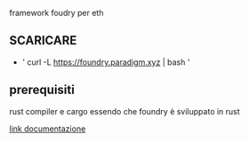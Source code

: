 framework foudry per eth 
## SCARICARE
- ' curl -L https://foundry.paradigm.xyz | bash '

## prerequisiti 
rust compiler e cargo essendo che foundry è sviluppato in rust 

[link documentazione](https://book.getfoundry.sh/getting-started/installation)
